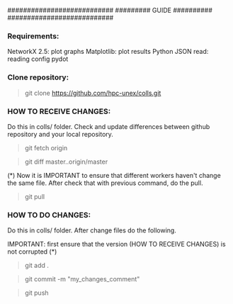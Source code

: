 ###########################
#########  GUIDE ##########
###########################

### Requirements:

NetworkX 2.5: plot graphs
Matplotlib: plot results
Python JSON read: reading config
pydot



### Clone repository: 

> git clone https://github.com/hpc-unex/colls.git



### HOW TO RECEIVE CHANGES:

Do this in colls/ folder. Check and update differences between github repository and your local repository.

> git fetch origin

> git diff master..origin/master

(*) Now it is IMPORTANT to ensure that different workers haven't change the same file. After check that with previous command, do the pull.

> git pull


### HOW TO DO CHANGES:

Do this in colls/ folder. After change files do the following.

IMPORTANT: first ensure that the version (HOW TO RECEIVE CHANGES) is not corrupted (*)

> git add .

> git commit -m "my_changes_comment"

> git push
